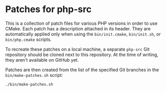 # Patches for php-src

This is a collection of patch files for various PHP versions in order to use
CMake. Each patch has a description attached in its header. They are
automatically applied only when using the `bin/init.cmake`, `bin/init.sh`, or
`bin/php.cmake` scripts.

To recreate these patches on a local machine, a separate `php-src` Git
repository should be cloned next to this repository. At the time of writing,
they aren't available on GitHub yet.

Patches are then created from the list of the specified Git branches in the
`bin/make-patches.sh` script:

```sh
./bin/make-patches.sh
```
